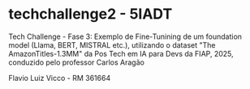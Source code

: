 # techchallenge2 - 5IADT
Tech Challenge - Fase 3: Exemplo de Fine-Tunining de um foundation model (Llama, BERT, MISTRAL etc.), utilizando o dataset "The AmazonTitles-1.3MM"
da Pos Tech em IA para Devs da FIAP, 2025, conduzido pelo professor Carlos Aragão

Flavio Luiz Vicco - RM 361664

